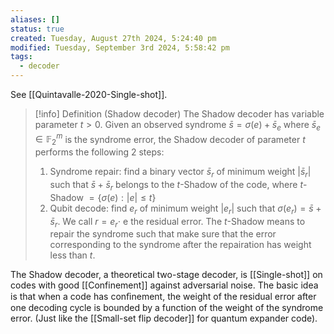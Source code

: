 ```yaml
---
aliases: []
status: true
created: Tuesday, August 27th 2024, 5:24:40 pm
modified: Tuesday, September 3rd 2024, 5:58:42 pm
tags:
  - decoder
---
```


See [[Quintavalle-2020-Single-shot]].

> [!info] Definition (Shadow decoder) 
> The Shadow decoder has variable parameter $t>0$. Given an observed syndrome $\bar{s}=\sigma(e)+\bar{s}_e$ where $\bar{s}_e \in \mathbb{F}_2^m$ is the syndrome error, the Shadow decoder of parameter $t$ performs the following 2 steps: 
> 1. Syndrome repair: find a binary vector $\bar{s}_r$ of minimum weight $\left|\bar{s}_r\right|$ such that $\bar{s}+\bar{s}_r$ belongs to the $t$-Shadow of the code, where $t \text {-Shadow }=\{\sigma(e):|e| \leq t\}$ 
> 2. Qubit decode: find $e_r$ of minimum weight $\left|e_r\right|$ such that $\sigma\left(e_r\right)=\bar{s}+\bar{s}_r$. We call $r=e_r \cdot$ e the residual error. 
> The $t$-Shadow means to repair the syndrome such that make sure that the error corresponding to the syndrome after the repairation has weight less than $t$.


The Shadow decoder, a theoretical two-stage decoder, is [[Single-shot]] on codes with good [[Confinement]] against adversarial noise. The basic idea is that when a code has conﬁnement, the weight of the residual error after one decoding cycle is bounded by a function of the weight of the syndrome error. (Just like the [[Small-set flip decoder]] for quantum expander code).

